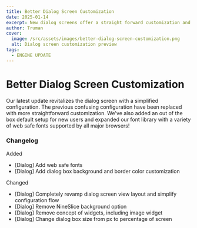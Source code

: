 ```yaml
---
title: Better Dialog Screen Customization
date: 2025-01-14
excerpt: New dialog screens offer a straight forward customization and out of the box defaults for new users.
author: Truman
cover:
  image: /src/assets/images/better-dialog-screen-customization.png
  alt: Dialog screen customization preview
tags:
  - ENGINE UPDATE
---
```


# Better Dialog Screen Customization

Our latest update revitalizes the dialog screen with a simplified configuration. The previous confusing configuration have been replaced with more straightforward customization. We've also added an out of the box default setup for new users and expanded our font library with a variety of web safe fonts supported by all major browsers!

### Changelog

Added

- [Dialog] Add web safe fonts
- [Dialog] Add dialog box background and border color customization

Changed

- [Dialog] Completely revamp dialog screen view layout and simplify configuration flow
- [Dialog] Remove NineSlice background option
- [Dialog] Remove concept of widgets, including image widget
- [Dialog] Change dialog box size from px to percentage of screen
